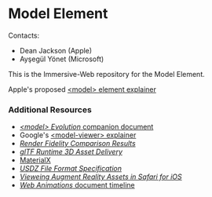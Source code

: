 
# Model Element

Contacts:
* Dean Jackson (Apple)
* Ayşegül Yönet (Microsoft)

This is the Immersive-Web repository for the Model Element.

Apple's proposed [&lt;model> element explainer](https://github.com/WebKit/explainers/tree/main/model)

### Additional Resources
* [_&lt;model> Evolution_ companion document](https://github.com/WebKit/explainers/blob/main/model/HistoryAndEvolution.md)
* Google's [&lt;model-viewer> explainer](https://modelviewer.dev/)
* [_Render Fidelity Comparison Results_](https://modelviewer.dev/fidelity/)
* [_glTF Runtime 3D Asset Delivery_](https://www.khronos.org/gltf/)
* [MaterialX](https://www.materialx.org/)
* [_USDZ File Format Specification_](https://graphics.pixar.com/usd/release/wp_usdz.html)
* [_Vieweing Augment Reality Assets in Safari for iOS_](https://webkit.org/blog/8421/viewing-augmented-reality-assets-in-safari-for-ios/)
* [_Web Animations_ document timeline](https://www.w3.org/TR/web-animations-1/#the-documents-default-timeline)

